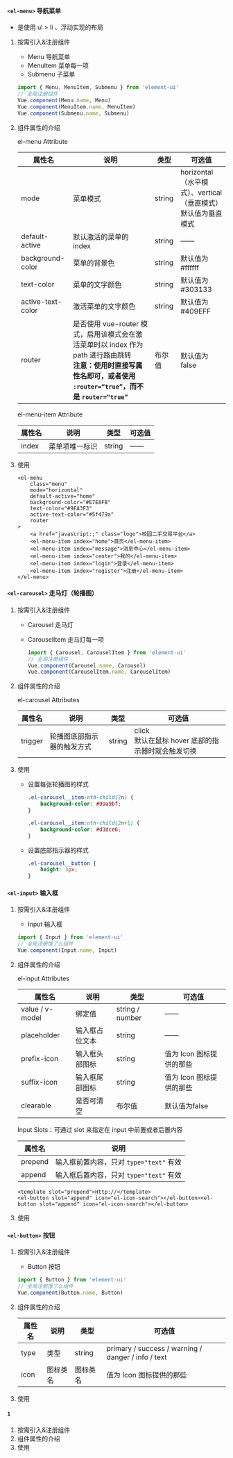 #### `<el-menu>` 导航菜单

- 是使用 ul > li 、浮动实现的布局

1. 按需引入&注册组件

   - Menu 导航菜单
   - MenuItem 菜单每一项
   - Submenu 子菜单

   ```js
   import { Menu, MenuItem, Submenu } from 'element-ui'
   // 全局注册组件
   Vue.component(Menu.name, Menu)
   Vue.component(MenuItem.name, MenuItem)
   Vue.component(Submenu.name, Submenu)
   ```

2. 组件属性的介绍

   el-menu Attribute

   | 属性名            | 说明                                                         | 类型   | 可选值                                                       |
   | ----------------- | ------------------------------------------------------------ | ------ | ------------------------------------------------------------ |
   | mode              | 菜单模式                                                     | string | horizontal（水平模式）、vertical（垂直模式）<br />默认值为垂直模式 |
   | default-active    | 默认激活的菜单的 index                                       | string | ——                                                           |
   | background-color  | 菜单的背景色                                                 | string | 默认值为#ffffff                                              |
   | text-color        | 菜单的文字颜色                                               | string | 默认值为#303133                                              |
   | active-text-color | 激活菜单的文字颜色                                           | string | 默认值为#409EFF                                              |
   | router            | 是否使用 vue-router 模式，启用该模式会在激活菜单时以 index 作为 path 进行路由跳转<br />**注意：使用时直接写属性名即可，或者使用 `:router=“true”`，而不是 `router=“true”`** | 布尔值 | 默认值为false                                                |

   el-menu-item Attribute

   | 属性名 | 说明           | 类型   | 可选值 |
   | ------ | -------------- | ------ | ------ |
   | index  | 菜单项唯一标识 | string | ——     |

3. 使用

   ```vue
   <el-menu
       class="menu"
       mode="horizontal"
       default-active="home"
       background-color="#E7E8FB"
       text-color="#9EA3F3"
       active-text-color="#5f479a"
       router
   >
       <a href="javascript:;" class="logo">校园二手交易平台</a>
       <el-menu-item index="home">首页</el-menu-item>
       <el-menu-item index="message">消息中心</el-menu-item>
       <el-menu-item index="center">我的</el-menu-item>
       <el-menu-item index="login">登录</el-menu-item>
       <el-menu-item index="register">注册</el-menu-item>
   </el-menu>
   ```

   

#### `<el-carousel>` 走马灯（轮播图）

1. 按需引入&注册组件

   - Carousel 走马灯

   - CarouselItem 走马灯每一项

     ```js
     import { Carousel, CarouselItem } from 'element-ui'
     // 全局注册组件
     Vue.component(Carousel.name, Carousel)
     Vue.component(CarouselItem.name, CarouselItem)
     ```

2. 组件属性的介绍

   el-carousel Attributes

   | 属性名  | 说明                       | 类型   | 可选值                                                 |
   | ------- | -------------------------- | ------ | ------------------------------------------------------ |
   | trigger | 轮播图底部指示器的触发方式 | string | click<br />默认在鼠标 hover 底部的指示器时就会触发切换 |

3. 使用

   - 设置每张轮播图的样式

     ```css
     .el-carousel__item:nth-child(2n) {
         background-color: #99a9bf;
     }
     
     .el-carousel__item:nth-child(2n+1) {
         background-color: #d3dce6;
     }
     ```

   - 设置底部指示器的样式

     ```css
     .el-carousel__button {
         height: 3px;
     }
     ```

#### `<el-input>` 输入框

1. 按需引入&注册组件

   - Input 输入框

   ```js
   import { Input } from 'element-ui'
   // 全局注册饿了么组件
   Vue.component(Input.name, Input)
   ```

2. 组件属性的介绍

   el-input Attributes

   | 属性名          | 说明           | 类型            | 可选值                   |
   | --------------- | -------------- | --------------- | ------------------------ |
   | value / v-model | 绑定值         | string / number | ——                       |
   | placeholder     | 输入框占位文本 | string          | ——                       |
   | prefix-icon     | 输入框头部图标 | string          | 值为 Icon 图标提供的那些 |
   | suffix-icon     | 输入框尾部图标 | string          | 值为 Icon 图标提供的那些 |
   | clearable       | 是否可清空     | 布尔值          | 默认值为false            |

   Input Slots：可通过 slot 来指定在 input 中前置或者后置内容

   | 属性名  | 说明                                    |
   | ------- | --------------------------------------- |
   | prepend | 输入框前置内容，只对 `type="text"` 有效 |
   | append  | 输入框后置内容，只对 `type="text"` 有效 |

   ```vue
   <template slot="prepend">Http://</template>
   <el-button slot="append" icon="el-icon-search"></el-button><el-button slot="append" icon="el-icon-search"></el-button>
   ```

3. 使用

#### `<el-button>`  按钮

1. 按需引入&注册组件

   - Button 按钮

   ```js
   import { Button } from 'element-ui'
   // 全局注册饿了么组件
   Vue.component(Button.name, Button)
   ```

2. 组件属性的介绍

   | 属性名 | 说明     | 类型     | 可选值                                             |
   | ------ | -------- | -------- | -------------------------------------------------- |
   | type   | 类型     | string   | primary / success / warning / danger / info / text |
   | icon   | 图标类名 | 图标类名 | 值为 Icon 图标提供的那些                           |

3. 使用

#### `1` 

1. 按需引入&注册组件
2. 组件属性的介绍
3. 使用


